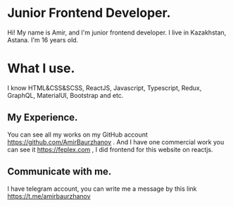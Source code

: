 ﻿# Junior Frontend Developer.

Hi! My name is Amir, and I'm junior frontend developer. I live in Kazakhstan, Astana. I'm 16 years old.


# What I use.

 I know HTML&CSS&SCSS, ReactJS, Javascript, Typescript, Redux, GraphQL, MaterialUI, Bootstrap and etc.
## My Experience.

You can see all my works on my GitHub account https://github.com/AmirBaurzhanov .
And I have one commercial work you can see it https://feplex.com , I did frontend for this website on reactjs.

##  Communicate with me.

I have telegram account, you can write me a message by this link
https://t.me/amirbaurzhanov
